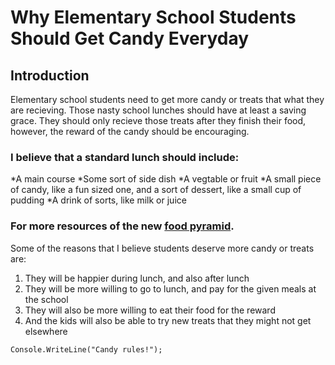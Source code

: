 # Why Elementary School Students Should Get Candy Everyday 

## Introduction 

Elementary school students need to get more candy or treats that what they are recieving. Those nasty school lunches should have at least a saving grace. They should only recieve those treats after they finish their food, however, the reward of the candy should be encouraging. 

### I believe that a standard lunch should include: 

*A main course
*Some sort of side dish
*A vegtable or fruit
*A small piece of candy, like a fun sized one, and a sort of dessert, like a small cup of pudding
*A drink of sorts, like milk or juice

### For more resources of the new [food pyramid](https://www.myplate.gov/). 

Some of the reasons that I believe students deserve more candy or treats are:
1. They will be happier during lunch, and also after lunch
1. They will be more willing to go to lunch, and pay for the given meals at the school
1. They will also be more willing to eat their food for the reward 
1. And the kids will also be able to try new treats that they might not get elsewhere

```
Console.WriteLine("Candy rules!");
```

